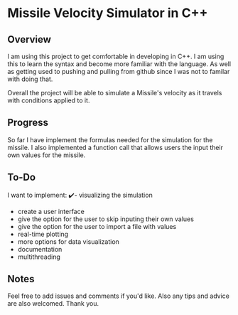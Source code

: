 # Missile Velocity Simulator in C++

## Overview
I am using this project to get comfortable in developing in C++. I am using this to learn the syntax and become more familiar with the language. As well as getting used to pushing and pulling from github since I was not to familar with doing that.

Overall the project will be able to simulate a Missile's velocity as it travels with conditions applied to it.

## Progress
So far I have implement the formulas needed for the simulation for the missile. I also implemented a function call that allows users the input their own values for the missile.

## To-Do
I want to implement:
✔️- visualizing the simulation
- create a user interface
- give the option for the user to skip inputing their own values
- give the option for the user to import a file with values
- real-time plotting
- more options for data visualization
- documentation
- multithreading
  

## Notes
Feel free to add issues and comments if you'd like. Also any tips and advice are also welcomed. Thank you.
